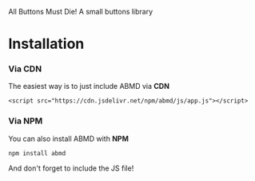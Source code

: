 All Buttons Must Die! A small buttons library

# Installation
### Via CDN
The easiest way is to just include ABMD via **CDN**
```
<script src="https://cdn.jsdelivr.net/npm/abmd/js/app.js"></script>
```

### Via NPM
You can also install ABMD with **NPM**
```
npm install abmd
```
And don't forget to include the JS file!
 